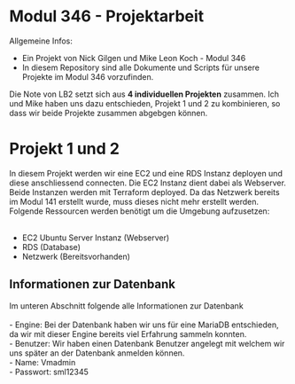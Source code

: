 # Modul 346 - Projektarbeit

Allgemeine Infos: <br>
- Ein Projekt von Nick Gilgen und Mike Leon Koch - Modul 346 <br>
- In diesem Repository sind alle Dokumente und Scripts für unsere Projekte im Modul 346 vorzufinden. <br>

Die Note von LB2 setzt sich aus **4 individuellen Projekten** zusammen. Ich und Mike haben uns dazu entschieden, Projekt 1 und 2 zu kombinieren, so dass wir beide Projekte zusammen abgebgen können.


<h1>Projekt 1 und 2</h1>
In diesem Projekt werden wir eine EC2 und eine RDS Instanz deployen und diese anschliessend connecten. Die EC2 Instanz dient dabei als Webserver. Beide Instanzen werden mit Terraform deployed. Da das Netzwerk bereits im
Modul 141 erstellt wurde, muss dieses nicht mehr erstellt werden. Folgende Ressourcen werden benötigt um die Umgebung aufzusetzen: <br> <br>

<!-- Folgende Instanzen werden benötigt -->
- EC2 Ubuntu Server Instanz (Webserver) <br>
- RDS (Database) <br>
- Netzwerk (Bereitsvorhanden) <br>

<!-- Infortmationen und Beschreibung zur Datenbank -->
<h2>Informationen zur Datenbank</h2>
Im unteren Abschnitt folgende alle Informationen zur Datenbank<br><br>
- Engine: Bei der Datenbank haben wir uns für eine MariaDB entschieden, da wir mit dieser Engine bereits viel Erfahrung sammeln konnten. <br>
- Benutzer: Wir haben einen Datenbank Benutzer angelegt mit welchem wir uns später an der Datenbank anmelden können. <br>
  - Name: Vmadmin <br>
  - Passwort: sml12345 <br>
  



